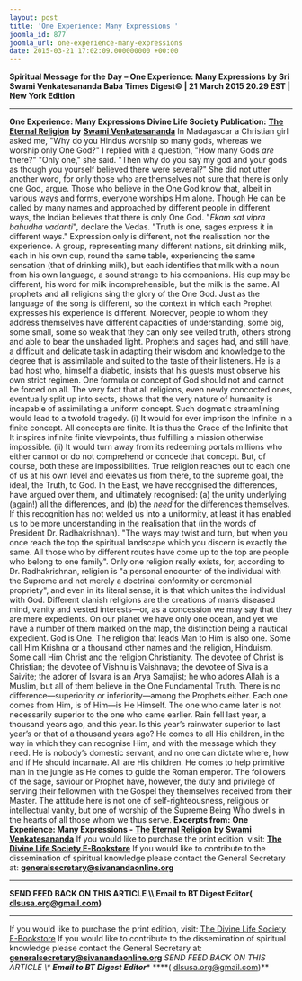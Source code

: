 ```yaml
---
layout: post
title: 'One Experience: Many Expressions '
joomla_id: 877
joomla_url: one-experience-many-expressions
date: 2015-03-21 17:02:09.000000000 +00:00
---
```

**Spiritual Message for the Day – One Experience: Many Expressions by Sri Swami Venkatesananda**
**Baba Times Digest© | 21 March 2015 20.29 EST | New York Edition**
* * *
**One Experience: Many Expressions**
**Divine Life Society Publication:** [**The Eternal Religion**](http://www.dlshq.org/discourse/nov2003.htm) **by** [**Swami Venkatesananda**](http://www.dlshq.org/saints/venkates.htm)
In Madagascar a Christian girl asked me, "Why do you Hindus worship so many gods, whereas we worship only One God?"
I replied with a question, "How many Gods _are_ there?"
"Only one," she said.
"Then why do you say my god and your gods as though you yourself believed there were several?"
She did not utter another word, for only those who are themselves not sure that there is only one God, argue. Those who believe in the One God know that, albeit in various ways and forms, everyone worships Him alone.
Though He can be called by many names and approached by different people in different ways, the Indian believes that there is only One God. "_Ekam sat vipra bahudha vadanti_"_,_ declare the Vedas. "Truth is one, sages express it in different ways." Expression only is different, not the realisation nor the experience. A group, representing many different nations, sit drinking milk, each in his own cup, round the same table, experiencing the same sensation (that of drinking milk), but each identifies that milk with a noun from his own language, a sound strange to his companions. His cup may be different, his word for milk incomprehensible, but the milk is the same.
All prophets and all religions sing the glory of the One God. Just as the language of the song is different, so the context in which each Prophet expresses his experience is different. Moreover, people to whom they address themselves have different capacities of understanding, some big, some small, some so weak that they can only see veiled truth, others strong and able to bear the unshaded light. Prophets and sages had, and still have, a difficult and delicate task in adapting their wisdom and knowledge to the degree that is assimilable and suited to the taste of their listeners. He is a bad host who, himself a diabetic, insists that his guests must observe his own strict regimen. One formula or concept of God should not and cannot be forced on all. The very fact that all religions, even newly concocted ones, eventually split up into sects, shows that the very nature of humanity is incapable of assimilating a uniform concept. Such dogmatic streamlining would lead to a twofold tragedy. (i) It would for ever imprison the Infinite in a finite concept. All concepts are finite. It is thus the Grace of the Infinite that It inspires infinite finite viewpoints, thus fulfilling a mission otherwise impossible. (ii) It would turn away from its redeeming portals millions who either cannot or do not comprehend or concede that concept. But, of course, both these are impossibilities.
True religion reaches out to each one of us at his own level and elevates us from there, to the supreme goal, the ideal, the Truth, to God.
In the East, we have recognised the differences, have argued over them, and ultimately recognised:
(a) the unity underlying (again!) all the differences, and
(b) the _need_ for the differences themselves.
If this recognition has not welded us into a uniformity, at least it has enabled us to be more understanding in the realisation that (in the words of President Dr. Radhakrishnan).
"The ways may twist and turn, but when you once reach the top the spiritual landscape which you discern is exactly the same. All those who by different routes have come up to the top are people who belong to one family".
Only one religion really exists, for, according to Dr. Radhakrishnan, religion is "a personal encounter of the individual with the Supreme and not merely a doctrinal conformity or ceremonial propriety", and even in its literal sense, it is that which unites the individual with God. Different clanish religions are the creations of man’s diseased mind, vanity and vested interests—or, as a concession we may say that they are mere expedients. On our planet we have only one ocean, and yet we have a number of them marked on the map, the distinction being a nautical expedient.
God is One. The religion that leads Man to Him is also one. Some call Him Krishna or a thousand other names and the religion, Hinduism. Some call Him Christ and the religion Christianity. The devotee of Christ is Christian; the devotee of Vishnu is Vaishnava; the devotee of Siva is a Saivite; the adorer of Isvara is an Arya Samajist; he who adores Allah is a Muslim, but all of them believe in the One Fundamental Truth.
There is no difference—superiority or inferiority—among the Prophets either. Each one comes from Him, is of Him—is He Himself. The one who came later is not necessarily superior to the one who came earlier. Rain fell last year, a thousand years ago, and this year. Is this year’s rainwater superior to last year’s or that of a thousand years ago?
He comes to all His children, in the way in which they can recognise Him, and with the message which they need. He is nobody’s domestic servant, and no one can dictate where, how and if He should incarnate. All are His children. He comes to help primitive man in the jungle as He comes to guide the Roman emperor.
The followers of the sage, saviour or Prophet have, however, the duty and privilege of serving their fellowmen with the Gospel they themselves received from their Master. The attitude here is not one of self-righteousness, religious or intellectual vanity, but one of worship of the Supreme Being Who dwells in the hearts of all those whom we thus serve.
**Excerpts from:**  **One Experience: Many Expressions -** [**The Eternal Religion**](http://www.dlshq.org/discourse/nov2003.htm) **by** [**Swami Venkatesananda**](http://www.dlshq.org/saints/venkates.htm)
If you would like to purchase the print edition, visit: **[The Divine Life Society E-Bookstore](http://www.dlshq.org/download/download.htm)**
If you would like to contribute to the dissemination of spiritual knowledge please contact the General Secretary at: [](mailto:%20%3Cscript%20type=%27text/javascript%27%3E%20%3C%21--%20var%20prefix%20=%20%27ma%27%20+%20%27il%27%20+%20%27to%27;%20var%20path%20=%20%27hr%27%20+%20%27ef%27%20+%20%27=%27;%20var%20addy57016%20=%20%27generalsecretary%27%20+%20%27@%27;%20addy57016%20=%20addy57016%20+%20%27sivanandaonline%27%20+%20%27.%27%20+%20%27org%27;%20document.write%28%27%3Ca%20%27%20+%20path%20+%20%27%5C%27%27%20+%20prefix%20+%20%27:%27%20+%20addy57016%20+%20%27%5C%27%3E%27%29;%20document.write%28addy57016%29;%20document.write%28%27%3C%5C/a%3E%27%29;%20//--%3E%5Cn%20%3C/script%3E%3Cscript%20type=%27text/javascript%27%3E%20%3C%21--%20document.write%28%27%3Cspan%20style=%5C%27display:%20none;%5C%27%3E%27%29;%20//--%3E%20%3C/script%3EThis%20email%20address%20is%20being%20protected%20from%20spambots.%20You%20need%20JavaScript%20enabled%20to%20view%20it.%20%3Cscript%20type=%27text/javascript%27%3E%20%3C%21--%20document.write%28%27%3C/%27%29;%20document.write%28%27span%3E%27%29;%20//--%3E%20%3C/script%3E?subject=Contribution%20to%20Dissemination%20of%20Spiritual%20Knowledge) **generalsecretary@sivanandaonline.org**
****
**SEND FEED BACK ON THIS ARTICLE \\\ Email to BT Digest Editor[](mailto:%20%3Cscript%20type=%27text/javascript%27%3E%20%3C%21--%20var%20prefix%20=%20%27ma%27%20+%20%27il%27%20+%20%27to%27;%20var%20path%20=%20%27hr%27%20+%20%27ef%27%20+%20%27=%27;%20var%20addy72654%20=%20%27dlsusa.org%27%20+%20%27@%27;%20addy72654%20=%20addy72654%20+%20%27gmail%27%20+%20%27.%27%20+%20%27com%27;%20document.write%28%27%3Ca%20%27%20+%20path%20+%20%27%5C%27%27%20+%20prefix%20+%20%27:%27%20+%20addy72654%20+%20%27%5C%27%3E%27%29;%20document.write%28addy72654%29;%20document.write%28%27%3C%5C/a%3E%27%29;%20//--%3E%5Cn%20%3C/script%3E%3Cscript%20type=%27text/javascript%27%3E%20%3C%21--%20document.write%28%27%3Cspan%20style=%5C%27display:%20none;%5C%27%3E%27%29;%20//--%3E%20%3C/script%3EThis%20email%20address%20is%20being%20protected%20from%20spambots.%20You%20need%20JavaScript%20enabled%20to%20view%20it.%20%3Cscript%20type=%27text/javascript%27%3E%20%3C%21--%20document.write%28%27%3C/%27%29;%20document.write%28%27span%3E%27%29;%20//--%3E%20%3C/script%3E?subject=DLS%20Posts)( [dlsusa.org@gmail.com](mailto:dlsusa.org@gmail.com))**
* * *
  
If you would like to purchase the print edition, visit: [The Divine Life Society E-Bookstore](http://www.dlshq.org/download/download.htm)
If you would like to contribute to the dissemination of spiritual knowledge please contact the General Secretary at: **[generalsecretary@sivanandaonline.org](mailto:generalsecretary@sivanandaonline.org)**
**SEND FEED BACK ON THIS ARTICLE \\\**  **Email to BT Digest Editor**** [](mailto:%20%3Cscript%20type=%27text/javascript%27%3E%20%3C%21--%20var%20prefix%20=%20%27ma%27%20+%20%27il%27%20+%20%27to%27;%20var%20path%20=%20%27hr%27%20+%20%27ef%27%20+%20%27=%27;%20var%20addy72654%20=%20%27dlsusa.org%27%20+%20%27@%27;%20addy72654%20=%20addy72654%20+%20%27gmail%27%20+%20%27.%27%20+%20%27com%27;%20document.write%28%27%3Ca%20%27%20+%20path%20+%20%27%5C%27%27%20+%20prefix%20+%20%27:%27%20+%20addy72654%20+%20%27%5C%27%3E%27%29;%20document.write%28addy72654%29;%20document.write%28%27%3C%5C/a%3E%27%29;%20//--%3E%5Cn%20%3C/script%3E%3Cscript%20type=%27text/javascript%27%3E%20%3C%21--%20document.write%28%27%3Cspan%20style=%5C%27display:%20none;%5C%27%3E%27%29;%20//--%3E%20%3C/script%3EThis%20email%20address%20is%20being%20protected%20from%20spambots.%20You%20need%20JavaScript%20enabled%20to%20view%20it.%20%3Cscript%20type=%27text/javascript%27%3E%20%3C%21--%20document.write%28%27%3C/%27%29;%20document.write%28%27span%3E%27%29;%20//--%3E%20%3C/script%3E?subject=DLS%20Posts)****( [dlsusa.org@gmail.com](mailto:dlsusa.org@gmail.com))**  
